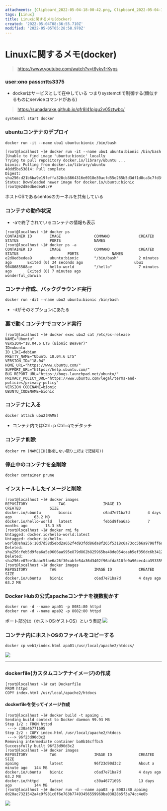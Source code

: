 ```yaml
---
attachments: [Clipboard_2022-05-04-18-00-42.png, Clipboard_2022-05-04-18-06-03.png, Clipboard_2022-05-04-18-21-45.png]
tags: [Linux]
title: Linuxに関するメモ(docker)
created: '2022-05-04T08:36:55.710Z'
modified: '2022-05-05T05:28:58.970Z'
---
```


# Linuxに関するメモ(docker)
> https://www.youtube.com/watch?v=t6ykv1-Kvps

### user:ono pass:ntts3375

- dockerはサービスとして在中している
  つまりsystemctlで制御する(類似するものにserviceコマンドがある)
> https://sunadarake.github.io/qfr8l41pigu2v05ztwbc/

```
systemctl start docker
```

### ubuntuコンテナのデプロイ
```
docker run -it --name ubu1 ubuntu:bionic /bin/bash

[root@localhost ~]# docker run -it --name ubu1 ubuntu:bionic /bin/bash
[Unable to find image 'ubuntu:bionic' locally
Trying to pull repository docker.io/library/ubuntu ...
bionic: Pulling from docker.io/library/ubuntu
40dd5be53814: Pull complete
Digest: sha256:d21b6ba9e19feffa328cb3864316e6918e30acfd55e285b5d3df1d8ca3c7fd3f
Status: Downloaded newer image for docker.io/ubuntu:bionic
[root@e2d8edbedea9:/#
```
ホストOSであるcentosのカーネルを共有している

### コンテナの動作状況
- -aで終了されているコンテナの情報も表示
```
[root@localhost ~]# docker ps
CONTAINER ID        IMAGE               COMMAND             CREATED             STATUS              PORTS               NAMES
[root@localhost ~]# docker ps -a
CONTAINER ID        IMAGE               COMMAND             CREATED             STATUS                      PORTS               NAMES
e2d8edbedea9        ubuntu:bionic       "/bin/bash"         2 minutes ago       Exited (0) 34 seconds ago                       ubu1
9048685508ae        hello-world         "/hello"            7 minutes ago       Exited (0) 7 minutes ago                        wonderful_darwin
```

### コンテナ作成、バックグラウンド実行
```
docker run -dit --name ubu2 ubuntu:bionic /bin/bash
```
- -dがそのオプションにあたる

### 裏で動くコンテナでコマンド実行
```
[root@localhost ~]# docker exec ubu2 cat /etc/os-release
NAME="Ubuntu"
VERSION="18.04.6 LTS (Bionic Beaver)"
ID=ubuntu
ID_LIKE=debian
PRETTY_NAME="Ubuntu 18.04.6 LTS"
VERSION_ID="18.04"
HOME_URL="https://www.ubuntu.com/"
SUPPORT_URL="https://help.ubuntu.com/"
BUG_REPORT_URL="https://bugs.launchpad.net/ubuntu/"
PRIVACY_POLICY_URL="https://www.ubuntu.com/legal/terms-and-policies/privacy-policy"
VERSION_CODENAME=bionic
UBUNTU_CODENAME=bionic
```

### コンテナに入る
```
docker attach ubu2(NAME)
```
- コンテナ内ではCtrl+p Ctrl+qでデタッチ

### コンテナ削除
```
docker rm (NAME|ID(重複しない限り二桁まで短縮可))
```

### 停止中のコンテナを全削除
```
docker container prune
```

### インストールしたイメージと削除
```
[root@localhost ~]# docker images
REPOSITORY              TAG                 IMAGE ID            CREATED             SIZE
docker.io/ubuntu        bionic              c6ad7e71ba7d        4 days ago          63.2 MB
docker.io/hello-world   latest              feb5d9fea6a5        7 months ago        13.3 kB
[root@localhost ~]# docker rmi fe
Untagged: docker.io/hello-world:latest
Untagged: docker.io/hello-world@sha256:10d7d58d5ebd2a652f4d93fdd86da8f265f5318c6a73cc5b6a9798ff6d2b2e67
Deleted: sha256:feb5d9fea6a5e9606aa995e879d862b825965ba48de054caab5ef356dc6b3412
Deleted: sha256:e07ee1baac5fae6a26f30cabfe54a36d3402f96afda318fe0a96cec4ca393359
[root@localhost ~]# docker images
REPOSITORY          TAG                 IMAGE ID            CREATED             SIZE
docker.io/ubuntu    bionic              c6ad7e71ba7d        4 days ago          63.2 MB
```

### Docker Hubの公式apacheコンテナを複数動かす
```
docker run -d --name apa01 -p 8081:80 httpd
docker run -d --name apa02 -p 8082:80 httpd
```
ポート部分は（ホストOS:ゲストOS）という表記
![](@attachment/Clipboard_2022-05-04-18-00-42.png)

### コンテナ内にホストOSのファイルをコピーする
```
docker cp web1/index.html apa01:/usr/local/apache2/htdocs/
```
![](@attachment/Clipboard_2022-05-04-18-06-03.png)


------------------------------------------------------------------------
### dockerfile(カスタムコンテナイメージ)の作成
```
[root@localhost ~]# cat Dockerfile
FROM httpd
COPY index.html /usr/local/apache2/htdocs
```
#### dockerfileを使ってイメージ作成
```
[root@localhost ~]# docker build -t apaimg .
Sending build context to Docker daemon 99.93 MB
Step 1/2 : FROM httpd
 ---> c30a46771695
Step 2/2 : COPY index.html /usr/local/apache2/htdocs
 ---> 96f23d90d3c2
Removing intermediate container ba0b16cffbc5
Successfully built 96f23d90d3c2
[root@localhost ~]# docker images
REPOSITORY          TAG                 IMAGE ID            CREATED              SIZE
apaimg              latest              96f23d90d3c2        About a minute ago   144 MB
docker.io/ubuntu    bionic              c6ad7e71ba7d        4 days ago           63.2 MB
docker.io/httpd     latest              c30a46771695        13 days ago          144 MB
[root@localhost ~]# docker run -d --name apa03 -p 8083:80 apaimg
dd20ac7321542a4c9f981c0f6e763b77493456559969ba03028b5f3a74cc4e0b
```
![](@attachment/Clipboard_2022-05-04-18-21-45.png)



